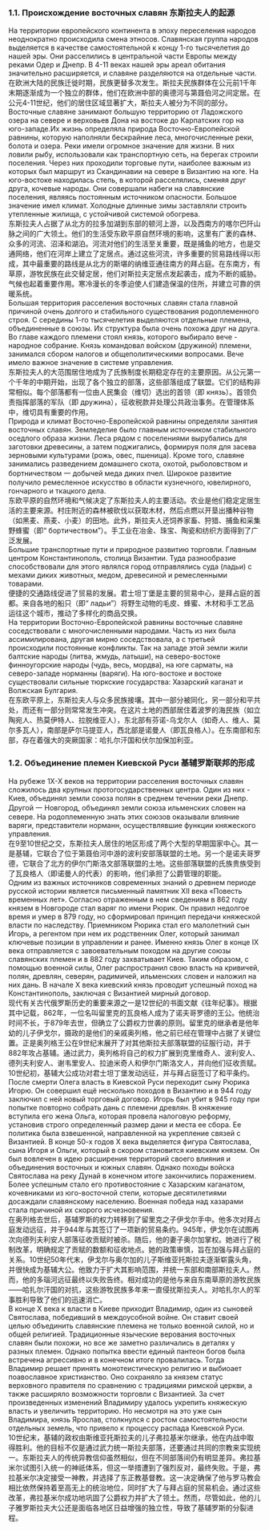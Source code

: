 ### 1.1. Происхождение восточных славян 东斯拉夫人的起源
На территории европейского континента в эпоху переселения народов неоднократно происходила смена этносов. Славянская группа народов выделяется в качестве самостоятельной к концу 1-го тысячелетия до нашей эры. Они расселились в центральной части Европы между реками Одер и Днепр. В 4-11 веках нашей эры ареал обитания значительно расширяется, и славяне разделяются на отдельные части.  
在欧洲大陆的民族迁徙时期，民族更替多次发生。斯拉夫民族群体在公元前1千年末期逐渐成为一个独立的群体，他们在欧洲中部的奥德河与第聂伯河之间定居。在公元4-11世纪，他们的居住区域显著扩大，斯拉夫人被分为不同的部分。  
Восточные славяне занимают большую территорию от Ладожского озера на севере и верховьев Дона на востоке до Карпатских гор на юго-западе.Их жизнь определяла природа Восточно-Европейской равнины, которую наполняли бескрайние леса, многочисленные реки, болота и озера. Реки имели огромное значение для жизни. В них ловили рыбу, использовали как транспортную сеть, на берегах строили поселения. Через них проходили торговые пути, наиболее важным из которых был маршрут из Скандинавии на севере в Византию на юге. На юго-востоке находилась степь, в которой расселялись, сменяя друг друга, кочевые народы. Они совершали набеги на славянские поселения, являясь постоянным источником опасности. Большое значение имел климат. Холодные длинные зимы заставляли строить утепленные жилища, с устойчивой системой обогрева.  
东斯拉夫人占据了从北方的拉多加湖到东部的顿河上游，以及西南方的喀尔巴阡山脉之间的广大领土。他们的生活受东欧平原自然环境的影响，这里有广袤的森林、众多的河流、沼泽和湖泊。河流对他们的生活至关重要，既是捕鱼的地方，也是交通网络，他们在河岸上建立了定居点。通过这些河流，许多重要的贸易路线得以形成，其中最重要的路线是从北方的斯堪的纳维亚通往南方的拜占庭。在东南方，有草原，游牧民族在此交替定居，他们对斯拉夫定居点发起袭击，成为不断的威胁。气候也起着重要作用。寒冷漫长的冬季迫使人们建造保温的住所，并建立可靠的供暖系统。  
Большая территория расселения восточных славян стала главной причиной очень долгого и стабильного существования родоплеменного строя. С середины 1-го тысячелетия выделяются отдельные племена, объединенные в союзы. Их структура была очень похожа друг на друга. Во главе каждого племени стоял князь, которого выбирало вече - народное собрание. Князь командовал войском (дружиной) племени, занимался сбором налогов и общеполитическими вопросами. Вече имело важное значение в системе управления.  
东斯拉夫人的大范围居住地成为了氏族制度长期稳定存在的主要原因。从公元第一个千年的中期开始，出现了各个独立的部落，这些部落组成了联盟。它们的结构非常相似。每个部落都有一位由人民集会（维切）选出的首领（即 князь）。首领负责指挥部落的军队（即 дружина），征收税款并处理公共政治事务。在管理体系中，维切具有重要的作用。  
Природа и климат Восточно-Европейской равнины определяли занятия восточных славян. Земледелие было главным источником стабильного оседлого образа жизни. Леса рядом с поселениями вырубались для заготовки древесины, а затем поджигались, формируя поля для засева зерновыми культурами (рожь, овес, пшеница). Кроме того, славяне занимались разведением домашнего скота, охотой, рыболовством и бортничеством 一 добычей меда диких пчел. Широкое развитие получило ремесленное искусство в области кузнечного, ювелирного, гончарного и ткацкого дела.  
东欧平原的自然环境和气候决定了东斯拉夫人的主要活动。农业是他们稳定定居生活的主要来源。村庄附近的森林被砍伐以获取木材，然后点燃以开垦出播种谷物（如黑麦、燕麦、小麦）的田地。此外，斯拉夫人还饲养家畜、狩猎、捕鱼和采集野蜂蜜（即“ бортичеством”）。手工业在冶金、珠宝、陶瓷和纺织方面得到了广泛发展。  
Большие транспортные пути и природное развитию торговли. Главным центром Константинополь, столица Византии. Туда разнообразие способствовали для этого являлся город отправлялись суда (ладьи) с мехами диких животных, медом, древесиной и ремесленными товарами.  
便捷的交通路线促进了贸易的发展。君士坦丁堡是主要的贸易中心，是拜占庭的首都。来自各地的船只（即“ ладьи”）将野生动物的毛皮、蜂蜜、木材和手工艺品运往这个城市，推动了多样化的商品交换。  
На территории Восточно-Европейской равнины восточные славяне соседствовали с многочисленными народами. Часть из них была ассимилирована, другая мирно соседствовала, а с третьей происходили постоянные конфликты. Так на западе этой земли жили балтские народы (литва, жмудь, латыши), на северо-востоке финноугорские народы (чудь, весь, мордва), на юге сарматы, на северо-западе норманны (варяги). На юго-востоке и востоке существовали сильные
тюркские государства: Хазарский каганат и Волжская Булгария.  
在东欧平原上，东斯拉夫人与众多民族接壤。其中一部分被同化，另一部分和平共处，而还有一部分则常常发生冲突。在这片土地的西部居住着波罗的海民族（如立陶宛人、热莫伊特人、拉脱维亚人），东北部有芬诺-乌戈尔人（如奇人、维人、莫尔多瓦人），南部是萨尔马提亚人，西北部是诺曼人（即瓦良格人）。在东南部和东部，存在着强大的突厥国家：哈扎尔汗国和伏尔加保加利亚。  

### 1.2. Объединение племен Киевской Руси 基辅罗斯联邦的形成
На рубеже 1Х-Х веков на территории расселения восточных славян сложилось два крупных протогосударственных центра. Один из них - Киев, объединял земли союза полян в среднем течении реки Днепр. Другой 一 Новгород, объединял земли союза ильменских словен на севере. На родоплеменную знать этих союзов оказывали влияние варяги, представители
норманн, осуществлявшие функции княжеского управления.  
在9至10世纪之交，东斯拉夫人居住的地区形成了两个大型的早期国家中心。其一是基辅，它联合了位于第聂伯河中游的波利安部落联盟的土地。另一个是诺夫哥罗德，它联合了北方的伊尔门斯洛文部落联盟的土地。这些部落联盟的氏族贵族受到了瓦良格人（即诺曼人的代表）的影响，他们承担了公爵管理的职能。  
Одним из важных источников современных знаний о древнем периоде русской истории является письменный памятник XII века «Повесть временных лет». Согласно отраженным в нем сведениям в 862 году князем в Новгороде стал варяг по имени Рюрик. Он правил недолгое время и умер в 879 году, но сформировал принцип передачи княжеской власти по наследству. Приемником Рюрика стал его малолетний сын Игорь, а регентом при нем их родственник Олег, который занимал ключевые позиции в управлении и ранее. Именно князь Олег в конце IX века отправляется с завоевательным походом на другие союзы славянских племен и в 882 году захватывает Киев. Таким образом, с помощью военной силы, Олег распространил свою власть на кривичей, полян, древлян, северян, радимичей, ильменских словен и наложил
на них дань. В начале X века киевский князь проводит успешный поход на Константинополь, заключая с Византией мирный договор.  
现代有关古代俄罗斯历史的重要来源之一是12世纪的书面文献《往年纪事》。根据其中记载，862年，一位名叫留里克的瓦良格人成为了诺夫哥罗德的王公。他统治时间不长，于879年去世，但确立了公爵权力世袭的原则。留里克的继承者是他年幼的儿子伊戈尔，摄政的是他们的亲戚奥列格，他之前已经在管理中占据了关键位置。正是奥列格王公在9世纪末展开了对其他斯拉夫部落联盟的征服行动，并于882年攻占基辅。通过武力，奥列格将自己的权力扩展到克里维奇人、波利安人、德列夫利安人、谢韦里安人、拉迪米奇人和伊尔门斯洛文人，并向他们征收贡赋。10世纪初，基辅大公成功对君士坦丁堡发动远征，并与拜占庭签订了和平条约。  
После смерти Олега власть в Киевской Руси переходит сыну Рюрика Игорю. Он совершил ещё несколько походов в Византию и в 944 году заключил с ней новый торговый договор. Игорь был убит в 945 году при попытке повторно собрать дань с племени древлян. В княжение вступила его жена Ольга, которая провела налоговую реформу, установив строго определенный размер дани и места ее сбора. Ее политика была взвешенной, направленной на укрепление связей с Византией. В конце 50-х годов X века выделяется фигура Святослава, сына Игоря и Ольги, который в скором становится киевским князем. Он был вовлечен в идею расширения территорий своего влияния и объединения восточных и южных славян. Однако походы войска Святослава на реку Дунай в конечном итоге закончились поражением. Более успешным стало его противостояние с Хазарским каганатом, кочевниками из юго-восточной степи, которые десятилетиями досаждали славянскому населению. Военная победа над хазарами стала причиной их скорого исчезновения.  
在奥列格去世后，基辅罗斯的权力转移到了留里克之子伊戈尔手中。他多次对拜占庭发动远征，并于944年与其签订了一项新的贸易条约。945年，伊戈尔在试图再次向德列夫利安人部落征收贡赋时被杀。随后，他的妻子奥尔加掌权。她进行了税制改革，明确规定了贡赋的数额和征收地点。她的政策审慎，旨在加强与拜占庭的关系。10世纪50年代末，伊戈尔与奥尔加的儿子斯维亚托斯拉夫逐渐崭露头角，并很快成为基辅大公。他致力于扩大其影响范围，并统一东部和南部斯拉夫人。然而，他的多瑙河远征最终以失败告终。相对成功的是他与来自东南草原的游牧民族——哈扎尔汗国的对抗，这些游牧民族多年来一直侵扰斯拉夫人。对哈扎尔人的军事胜利导致了他们的迅速消亡。  
В конце X века к власти в Киеве приходит Владимир, один из сыновей Святослава, победивший в междоусобной войне. Он ставит своей целью объединить славянские племена не только военной силой, но и общей религией. Традиционные языческие верования восточных славян были похожи, но все же заметно различались в деталях у разных племен. Однако попытка ввести единый пантеон богов была встречена агрессивно и в конечном итоге провалилась. Тогда Владимир решает принять монотеистическую религию и выбиоает поавославное христианство. Оно сохраняло за князем статус верховного правителя по сравнению с традициями римской церкви, а также расширяло возможности торговли с Византией. За счет произведенных изменений Владимиру удалось укрепить княжескую власть и увеличить территорию. Но несмотря на это уже сын Владимира, князь Ярослав, столкнулся с ростом самостоятельности отдельных земель, что привело к процессу распада Киевской Руси.  
10世纪末，基辅的政权由斯维亚托斯拉夫的儿子弗拉基米尔继承，他在内战中取得胜利。他的目标不仅是通过武力统一斯拉夫部落，还要通过共同的宗教来实现统一。东斯拉夫人的传统异教信仰虽然相似，但在不同部落间仍有明显差异。弗拉基米尔试图引入统一的神祇体系，但这一举措遭到了强烈反对，最终失败。于是，弗拉基米尔决定接受一神教，并选择了东正教基督教。这一决定确保了他与罗马教会相比依然保持着至高无上的统治地位，同时扩大了与拜占庭的贸易机会。通过这些改革，弗拉基米尔成功地巩固了公爵权力并扩大了领土。然而，尽管如此，他的儿子雅罗斯拉夫大公还是面临各地区日益增强的独立性，导致了基辅罗斯的分裂进程。  











